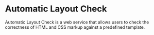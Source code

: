 # Automatic Layout Check

Automatic Layout Check is a web service that allows users to check the correctness of HTML and CSS markup
against a predefined template.
